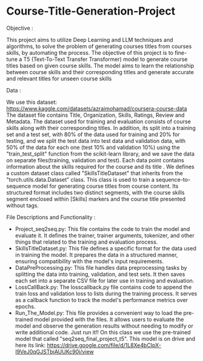 # Course-Title-Generation-Project

Objective :

This project aims to utilize Deep Learning and LLM techniques and algorithms, to 
solve the problem of generating courses titles from courses skills, by automating the 
process.
The objective of this project is to fine-tune a T5 (Text-To-Text Transfer Transformer) 
model to generate course titles based on given course skills. The model aims to learn 
the relationship between course skills and their corresponding titles and generate 
accurate and relevant titles for unseen course skills 


Data :

We use this dataset: https://www.kaggle.com/datasets/azraimohamad/coursera-course-data
The dataset file contains Title, Organization, Skills, Ratings, Review and Metadata. 
The dataset used for training and evaluation consists of course skills along with their 
corresponding titles. In addition, its split into a training set and a test set, with 80% of 
the data used for training and 20% for testing, and we split the test data into test data 
and validation data, with 50% of the data for each one (test 10% and validation 10%)
using the "train_test_split" function from the scikit-learn library, and we save the data 
on separate files(training, validation and test). Each data point contains information 
about the skills required for the course and its title .
We defines a custom dataset class called "SkillsTitleDataset" that inherits from the 
"torch.utils.data.Dataset" class. This class is used to train a sequence-to-sequence 
model for generating course titles from course content. Its structured format includes 
two distinct segments, with the course skills segment enclosed within [Skills] markers 
and the course title presented without tags.


File Descriptions and Functionality :
- Project_seq2seq.py: This file contains the code to train the model and evaluate 
it. It defines the trainer, trainer arguments, tokenizer, and other things that 
related to the training and evaluation process.
- SkillsTitleDataset.py: This file defines a specific format for the data used in 
training the model. It prepares the data in a structured manner, ensuring 
compatibility with the model's input requirements.
- DataPreProcessing.py: This file handles data preprocessing tasks by splitting 
the data into training, validation, and test sets. It then saves each set into a 
separate CSV file for later use in training and evaluation.
- LossCallBack.py: The losscallback.py file contains code to append the train 
loss and validation loss to lists during the training process. It serves as a 
callback function to track the model's performance metrics over epochs.
- Run_The_Model.py: This file provides a convenient way to load the pre-trained model provided with the files. It allows users to evaluate the model and 
observe the generation results without needing to modify or write additional 
code. Just run it!!
On this class we use the pre-trained model that called "seq2seq_final_project_t5". This model is on drive and here its link:
https://drive.google.com/file/d/1L8Xe4bCIpX-I9VeJ0qGJSTbjAUUKc90j/view
